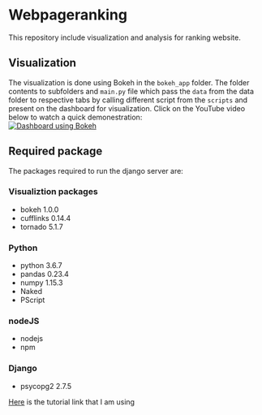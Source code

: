 # Webpageranking
This repository include visualization and analysis for ranking website.

## Visualization
The visualization is done using Bokeh in the ```bokeh_app``` folder. The folder contents to subfolders and `main.py` file which pass the ```data``` from the data folder to respective tabs by calling different script from the ```scripts``` and present on the dashboard for visualization. Click on the YouTube video below to watch a quick demonestration:  
[![Dashboard using Bokeh](https://img.youtube.com/vi/qSHbC7QEQdI/0.jpg)](https://www.youtube.com/watch?time_continue=1&v=qSHbC7QEQdI)

## Required package
The packages required to run the django server are:
### Visualiztion packages
-  bokeh 1.0.0
-  cufflinks 0.14.4
-  tornado 5.1.7
### Python
-  python 3.6.7
-  pandas 0.23.4
-  numpy 1.15.3
-  Naked
-  PScript
### nodeJS
-  nodejs
-  npm
### Django
- psycopg2 2.7.5

<!-- for table creating  -->
<!-- python manage.py migrate --run-syncdb -->

[Here](https://github.com/KonoAnalytics/BokehDjango/blob/master/bokehdash/views.py) is the tutorial link that I am using 
